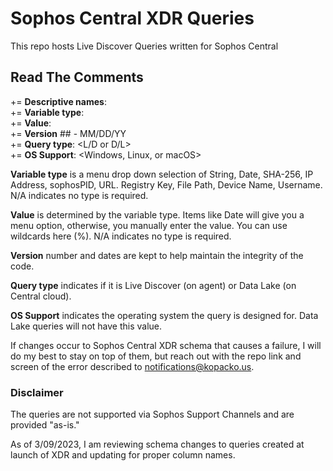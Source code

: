 # Sophos Central XDR Queries

This repo hosts Live Discover Queries written for Sophos Central

## Read The Comments

  += **Descriptive names**: <variableName>  
  += **Variable type**: <type>  
  += **Value**: <value>  
  += **Version** ## - MM/DD/YY  
  += **Query type**: <L/D or D/L>  
  += **OS Support**: <Windows, Linux, or macOS>  

**Variable type** is a menu drop down selection of String, Date, SHA-256, IP Address, sophosPID, URL. Registry Key, File Path, Device Name, Username. N/A indicates no type is required.
  
**Value** is determined by the variable type. Items like Date will give you a menu option, otherwise, you manually enter the value. You can use wildcards here (%). N/A indicates no type is required.
  
**Version** number and dates are kept to help maintain the integrity of the code. 

**Query type** indicates if it is Live Discover (on agent) or Data Lake (on Central cloud).
  
**OS Support** indicates the operating system the query is designed for. Data Lake queries will not have this value.

If changes occur to Sophos Central XDR schema that causes a failure, I will do my best to stay on top of them, but reach out with the repo link and screen of the error described to notifications@kopacko.us.
  
### Disclaimer
  
The queries are not supported via Sophos Support Channels and are provided "as-is."
  
As of 3/09/2023, I am reviewing schema changes to queries created at launch of XDR and updating for proper column names.
